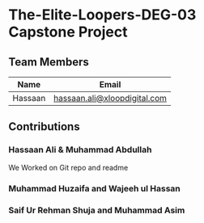 # The-Elite-Loopers-DEG-03    Capstone Project

## Team Members
 | Name  | Email | 
 |-|-|
 | Hassaan | hassaan.ali@xloopdigital.com |

 ## Contributions
 
 ### Hassaan Ali & Muhammad Abdullah
 We Worked on Git repo and readme

 ### Muhammad Huzaifa and Wajeeh ul Hassan
 

 ### Saif Ur Rehman Shuja and Muhammad Asim